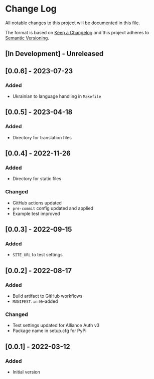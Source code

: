 # Change Log

All notable changes to this project will be documented in this file.

The format is based on [Keep a Changelog](http://keepachangelog.com/)
and this project adheres to [Semantic Versioning](http://semver.org/).


## [In Development] - Unreleased


## [0.0.6] - 2023-07-23

### Added

- Ukrainian to language handling in `Makefile`


## [0.0.5] - 2023-04-18

### Added

- Directory for translation files


## [0.0.4] - 2022-11-26

### Added

- Directory for static files

### Changed

- GitHub actions updated
- `pre-commit` config updated and applied
- Example test improved


## [0.0.3] - 2022-09-15

### Added

- `SITE_URL` to test settings


## [0.0.2] - 2022-08-17

### Added

- Build artifact to GitHub workflows
- `MANIFEST.in` re-added

### Changed

- Test settings updated for Alliance Auth v3
- Package name in setup.cfg for PyPi


## [0.0.1] - 2022-03-12

### Added

- Initial version
